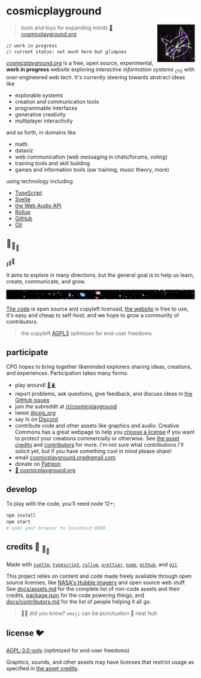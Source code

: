 # cosmicplayground

[<img src="static/assets/characters/cosmic-kitty.jpg" align="right" width="100">](https://cosmicplayground.org)

> tools and toys for expanding minds
> [:milky_way: cosmicplayground.org](https://cosmicplayground.org)

```svelte
// work in progress
// current status: not much here but glimpses
```

_[cosmicplayground.org](https://cosmicplayground.org)_
is a free, open source, experimental,
**work in progress** website exploring
_interactive information systems_ <sub>(??)</sub>
with over-engineered web tech.
It's currently steering towards abstract ideas like

- explorable systems
- creation and communication tools
- programmable interfaces
- generative creativity
- multiplayer interactivity

and so forth,
in domains like

- math
- dataviz
- web communication (web messaging in chats/forums, voting)
- training tools and skill building
- games and information tools (ear training, music theory, more)

using technology including

- [TypeScript](https://www.typescriptlang.org)
- [Svelte](https://svelte.dev)
- [the Web Audio API](https://developer.mozilla.org/en-US/docs/Web/API/Web_Audio_API)
- [Rollup](https://rollupjs.org)
- [GitHub](https://github.com)
- [Git](https://git-scm.com)

## 🐢<sub>🐢</sub><sub><sub>🐢</sub></sub>

<sub><sub>🐢</sub></sub><sub>🐢</sub>🐢

It aims to explore in many directions,
but the general goal
is to help us learn, create, communicate, and grow.

![galaxies](static/assets/space/galaxies-banner.jpg)

[The code](https://github.com/ryanatkn/cosmicplayground)
is open source and copyleft licensed,
[the website](https://cosmicplayground.org) is free to use,
it's easy and cheap to self-host,
and we hope to grow a community of contributors.

> the copyleft [AGPL3](#license) optimizes for end-user freedoms

## participate

CPG hopes to bring together likeminded explorers
sharing ideas, creations, and experiences. Participation takes many forms:

- play around! [:octopus::beetle:](https://cosmicplayground.org)
- report problems, ask questions, give feedback, and discuss ideas in
  [the GitHub issues](https://github.com/ryanatkn/cosmicplayground/issues)
- join the subreddit at [/r/cosmicplayground](https://reddit.com/r/cosmicplayground)
- tweet [@cpg_org](https://twitter.com/cpg_org)
- say hi on [Discord](https://discord.gg/57XP5Pv)
- contribute code and other assets like graphics and audio.
  Creative Commons has a great webpage to help you
  [choose a license](https://creativecommons.org/choose/)
  if you want to protect your creations commercially or otherwise.
  See [the asset credits](docs/assets.md) and
  [contributors](docs/contributors.md) for more.
  I'm not sure what contributions I'll solicit yet,
  but if you have something cool in mind please share!
- email [cosmicplayground.org@gmail.com](mailto:cosmicplayground.org@gmail.com)
- donate on [Patreon](https://patreon.com/ryanatkn)
- [:milky_way: cosmicplayground.org](https://cosmicplayground.org)

## develop

To play with the code, you'll need node 12+;

```bash
npm install
npm start
# open your browser to localhost:8999
```

## credits :turtle: <sub>:turtle:</sub><sub><sub>:turtle:</sub></sub>

Made with [`svelte`](https://github.com/sveltejs/svelte),
[`typescript`](https://github.com/microsoft/TypeScript),
[`rollup`](https://github.com/rollup/rollup),
[`prettier`](https://github.com/prettier/prettier),
[`node`](https://nodejs.org),
[`github`](https://github.com), and [`git`](https://git-scm.com/).

This project relies on content and code made freely available
through open source licenses, like
[NASA's Hubble imagery](https://www.spacetelescope.org)
and open source web stuff.
See [docs/assets.md](docs/assets.md) for
the complete list of non-code assets and their credits,
[package.json](package.json) for the code powering things,
and [docs/contributors.md](docs/contributors.md)
for the list of people helping it all go.

> :rainbow::sparkles: did you know? `emoji` can be punctuation :snail: neat huh

## license :bird:

[AGPL-3.0-only](license) (optimized for end-user freedoms)

Graphics, sounds, and other assets may have licenses that restrict usage
as specified in [the asset credits](docs/assets.md).
